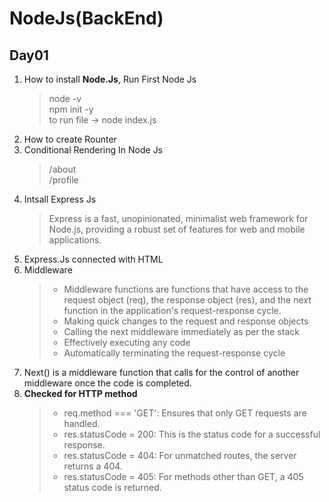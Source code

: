 # NodeJs(BackEnd)

## Day01

1. How to install **Node.Js**, Run First Node Js <br>
   > node -v <br>
   > npm init -y <br>
   > to run file -> node index.js <br>
2. How to create Rounter <br>
3. Conditional Rendering In Node Js <br>
   > /about <br>
   > /profile <br>
4. Intsall Express Js <br>
   > Express is a fast, unopinionated, minimalist web framework for Node.js, providing a robust set of features for web and mobile applications.
5. Express.Js connected with HTML <br>
6. Middleware
   > - Middleware functions are functions that have access to the request object (req), the response object (res), and the next function in the application's request-response cycle. <br>
   > - Making quick changes to the request and response objects <br>
   > - Calling the next middleware immediately as per the stack <br>
   > - Effectively executing any code <br>
   > - Automatically terminating the request-response cycle <br>
7. Next() is a middleware function that calls for the control of another middleware once the code is completed. <br>
8. **Checked for HTTP method**
   > - req.method === 'GET': Ensures that only GET requests are handled.  <br>
   > - res.statusCode = 200: This is the status code for a successful response.  <br>
   > - res.statusCode = 404: For unmatched routes, the server returns a 404.  <br>
   > - res.statusCode = 405: For methods other than GET, a 405 status code is returned.  
